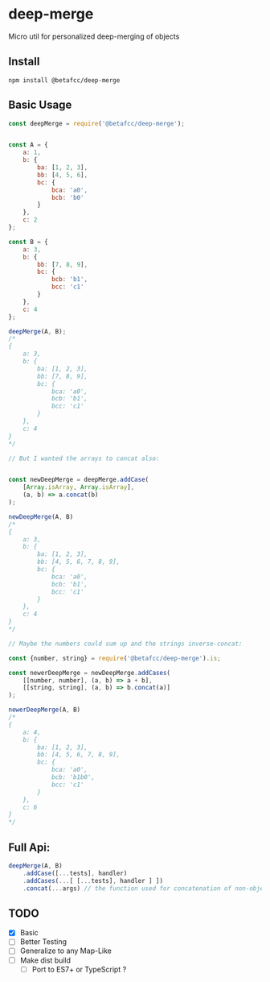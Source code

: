 # deep-merge

Micro util for personalized deep-merging of objects

Install
-------

    npm install @betafcc/deep-merge


Basic Usage
-----------

```js
const deepMerge = require('@betafcc/deep-merge');


const A = {
    a: 1,
    b: {
        ba: [1, 2, 3],
        bb: [4, 5, 6],
        bc: {
            bca: 'a0',
            bcb: 'b0'
        }
    },
    c: 2
};

const B = {
    a: 3,
    b: {
        bb: [7, 8, 9],
        bc: {
            bcb: 'b1',
            bcc: 'c1'
        }
    },
    c: 4
};

deepMerge(A, B);
/*
{
    a: 3,
    b: {
        ba: [1, 2, 3],
        bb: [7, 8, 9],
        bc: {
            bca: 'a0',
            bcb: 'b1',
            bcc: 'c1'
        }
    },
    c: 4
}
*/

// But I wanted the arrays to concat also:


const newDeepMerge = deepMerge.addCase(
    [Array.isArray, Array.isArray],
    (a, b) => a.concat(b)
);

newDeepMerge(A, B)
/*
{
    a: 3,
    b: {
        ba: [1, 2, 3],
        bb: [4, 5, 6, 7, 8, 9],
        bc: {
            bca: 'a0',
            bcb: 'b1',
            bcc: 'c1'
        }
    },
    c: 4
}
*/

// Maybe the numbers could sum up and the strings inverse-concat:

const {number, string} = require('@betafcc/deep-merge').is;

const newerDeepMerge = newDeepMerge.addCases(
    [[number, number], (a, b) => a + b],
    [[string, string], (a, b) => b.concat(a)]
);

newerDeepMerge(A, B)
/*
{
    a: 4,
    b: {
        ba: [1, 2, 3],
        bb: [4, 5, 6, 7, 8, 9],
        bc: {
            bca: 'a0',
            bcb: 'b1b0',
            bcc: 'c1'
        }
    },
    c: 6
}
*/

```


Full Api:
----------------

```js
deepMerge(A, B)
    .addCase([...tests], handler)
    .addCases(...[ [...tests], handler ] ])
    .concat(...args) // the function used for concatenation of non-objects
```

TODO
----

- [x] Basic
- [ ] Better Testing
- [ ] Generalize to any Map-Like
- [ ] Make dist build
    - [ ] Port to ES7+ or TypeScript ?

